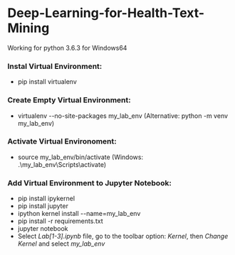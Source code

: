 # Deep-Learning-for-Health-Text-Mining

Working for python 3.6.3 for Windows64
### Instal Virtual Environment:
* pip install virtualenv
### Create Empty Virtual Environment:
* virtualenv --no-site-packages my_lab_env  (Alternative: python -m venv my_lab_env)
### Activate Virtual Environoment:
* source my_lab_env/bin/activate (Windows: .\my_lab_env\Scripts\activate)
### Add Virtual Environment to Jupyter Notebook:
* pip install ipykernel
* pip install jupyter
* ipython kernel install --name=my_lab_env
* pip install -r requirements.txt
* jupyter notebook
* Select *Lab[1-3].ipynb* file, go to the toolbar option: *Kernel*, then *Change Kernel* and select *my_lab_env*
